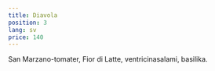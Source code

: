 ```yaml
---
title: Diavola
position: 3
lang: sv
price: 140
---
```


San Marzano-tomater, Fior di Latte, ventricinasalami, basilika.
